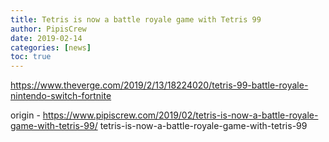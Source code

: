 ```yaml
---
title: Tetris is now a battle royale game with Tetris 99
author: PipisCrew
date: 2019-02-14
categories: [news]
toc: true
---
```


https://www.theverge.com/2019/2/13/18224020/tetris-99-battle-royale-nintendo-switch-fortnite

origin - https://www.pipiscrew.com/2019/02/tetris-is-now-a-battle-royale-game-with-tetris-99/ tetris-is-now-a-battle-royale-game-with-tetris-99